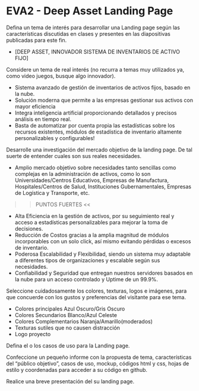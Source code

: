 # EVA2 - Deep Asset Landing Page

Defina un tema de interés para desarrollar una Landing page según las características discutidas en clases y presentes en las diapositivas publicadas para este fin.
- [DEEP ASSET, INNOVADOR SISTEMA DE INVENTARIOS DE ACTIVO FIJO]


Considere un tema de real interés (no recurra a temas muy utilizados ya, como video juegos, busque algo innovador).
- Sistema avanzado de gestión de inventarios de activos fijos, basado en la nube.
- Solución moderna que permite a las empresas gestionar sus activos con mayor eficiencia
- Integra inteligencia artificial proporcionando detallados y precisos análisis en tiempo real.
- Basta de automatizar por cuenta propia las estadísticas sobre los recursos existentes, módulos de estadística de inventario altamente personalizables y configurables!


Desarrolle una investigación del mercado objetivo de la landing page. De tal suerte de entender cuales son sus reales necesidades.
- Amplio mercado objetivo sobre necesidades tanto sencillas como complejas en la administración de activos, como lo son Universidades/Centros Educativos, Empresas de Manufactura, Hospitales/Centros de Salud, Instituciones Gubernamentales, Empresas de Logística y Transporte, etc.
>> PUNTOS FUERTES <<
- Alta Eficiencia en la gestión de activos, por su seguimiento real y acceso a estadísticas personalizables para mejorar la toma de decisiones.
- Reducción de Costos gracias a la amplia magnitud de módulos incorporables con un solo click, así mismo evitando pérdidas o excesos de inventario.
- Poderosa Escalabilidad y Flexibilidad, siendo un sistema muy adaptable a diferentes tipos de organizaciones y escalable según sus necesidades.
- Confiabilidad y Seguridad que entregan nuestros servidores basados en la nube para un acceso controlado y Uptime de un 99.9%.


Seleccione cuidadosamente los colores, texturas, logos e imágenes, para que concuerde con los gustos y preferencias del visitante para ese tema.
- Colores principales Azul Oscuro/Gris Oscuro
- Colores Secundarios Blanco/Azul Celeste
- Colores Complementarios Naranja/Amarillo(moderados)
- Texturas sutiles que no causen distracción
- Logo proyecto


Defina el o los casos de uso para la Landing page.

Confeccione un pequeño informe con la propuesta de tema, características del “público objetivo”, casos de uso, mockup, códigos html y css, hojas de estilo y coordenadas para acceder a su código en github.

Realice una breve presentación del su landing page.
